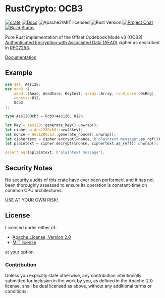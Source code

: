 # RustCrypto: OCB3

[![crate][crate-image]][crate-link]
[![Docs][docs-image]][docs-link]
![Apache2/MIT licensed][license-image]
![Rust Version][rustc-image]
[![Project Chat][chat-image]][chat-link]
[![Build Status][build-image]][build-link]

Pure Rust implementation of the Offset Codebook Mode v3 (OCB3)
[Authenticated Encryption with Associated Data (AEAD)][aead] cipher as described in [RFC7253].

[Documentation][docs-link]

## Example

```rust
use aes::Aes128;
use ocb3::{
    aead::{Aead, AeadCore, KeyInit, array::Array, rand_core::OsRng},
    consts::U12,
    Ocb3,
};

type Aes128Ocb3 = Ocb3<Aes128, U12>;

let key = Aes128::generate_key().unwrap();
let cipher = Aes128Ocb3::new(&key);
let nonce = Aes128Ocb3::generate_nonce().unwrap();
let ciphertext = cipher.encrypt(&nonce, b"plaintext message".as_ref()).unwrap();
let plaintext = cipher.decrypt(&nonce, ciphertext.as_ref()).unwrap();

assert_eq!(&plaintext, b"plaintext message");
```

## Security Notes

No security audits of this crate have ever been performed, and it has not been thoroughly assessed to ensure its operation is constant-time on common CPU architectures.

USE AT YOUR OWN RISK!

## License

Licensed under either of:

 * [Apache License, Version 2.0](https://www.apache.org/licenses/LICENSE-2.0)
 * [MIT license](https://opensource.org/licenses/MIT)

at your option.

### Contribution

Unless you explicitly state otherwise, any contribution intentionally submitted
for inclusion in the work by you, as defined in the Apache-2.0 license, shall be
dual licensed as above, without any additional terms or conditions.

[//]: # (badges)

[crate-image]: https://img.shields.io/crates/v/ocb3
[crate-link]: https://crates.io/crates/ocb3
[docs-image]: https://docs.rs/ocb3/badge.svg
[docs-link]: https://docs.rs/ocb3/
[license-image]: https://img.shields.io/badge/license-Apache2.0/MIT-blue.svg
[rustc-image]: https://img.shields.io/badge/rustc-1.85+-blue.svg
[chat-image]: https://img.shields.io/badge/zulip-join_chat-blue.svg
[chat-link]: https://rustcrypto.zulipchat.com/#narrow/stream/260038-AEADs
[build-image]: https://github.com/RustCrypto/AEADs/actions/workflows/ocb3.yml/badge.svg
[build-link]: https://github.com/RustCrypto/AEADs/actions/workflows/ocb3.yml

[//]: # (general links)

[rfc7253]: https://datatracker.ietf.org/doc/rfc7253/
[aead]: https://en.wikipedia.org/wiki/Authenticated_encryption
